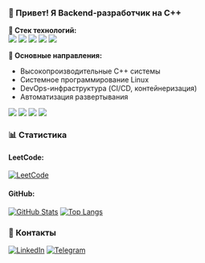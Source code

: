 ### 👋 Привет! Я Backend-разработчик на C++

**🔧 Стек технологий:**  
![](https://img.shields.io/badge/C++-00599C?style=flat&logo=c%2B%2B&logoColor=white)
![](https://img.shields.io/badge/Python-3776AB?style=flat&logo=python&logoColor=white)
![](https://img.shields.io/badge/Arch_Linux-1793D1?style=flat&logo=arch-linux&logoColor=white)
![](https://img.shields.io/badge/Docker-2496ED?style=flat&logo=docker&logoColor=white)
![](https://img.shields.io/badge/Kubernetes-326CE5?style=flat&logo=kubernetes&logoColor=white)

**🚀 Основные направления:**
- Высокопроизводительные C++ системы
- Системное программирование Linux
- DevOps-инфраструктура (CI/CD, контейнеризация)
- Автоматизация развертывания


![](https://img.shields.io/badge/Ansible-EE0000?style=flat&logo=ansible&logoColor=white)
![](https://img.shields.io/badge/Terraform-7B42BC?style=flat&logo=terraform&logoColor=white)
![](https://img.shields.io/badge/Prometheus-E6522C?style=flat&logo=prometheus&logoColor=white)
![](https://img.shields.io/badge/Grafana-F46800?style=flat&logo=grafana&logoColor=white)


### 📊 Статистика

#### LeetCode:
[![LeetCode](https://leetcard.jacoblin.cool/ars1ks?theme=dark)](https://leetcode.com/ars1ks/)

#### GitHub:
[![GitHub Stats](https://github-readme-stats.vercel.app/api?username=ars1ks&show_icons=true&theme=radical)](https://github.com/ars1ks)
[![Top Langs](https://github-readme-stats.vercel.app/api/top-langs/?username=ars1ks&layout=compact&theme=radical)](https://github.com/ars1ks)

### 🔗 Контакты
[![LinkedIn](https://img.shields.io/badge/LinkedIn-0A66C2?style=flat&logo=linkedin&logoColor=white)](ваша_ссылка)
[![Telegram](https://img.shields.io/badge/Telegram-26A5E4?style=flat&logo=telegram&logoColor=white)](ваша_ссылка)
